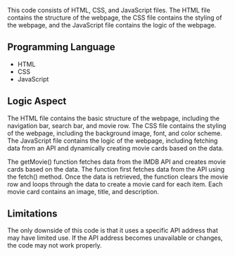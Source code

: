 This code consists of HTML, CSS, and JavaScript files. The HTML file contains the structure of the webpage, the CSS file contains the styling of the webpage, and the JavaScript file contains the logic of the webpage.

## Programming Language

- HTML
- CSS
- JavaScript

## Logic Aspect

The HTML file contains the basic structure of the webpage, including the navigation bar, search bar, and movie row. The CSS file contains the styling of the webpage, including the background image, font, and color scheme. The JavaScript file contains the logic of the webpage, including fetching data from an API and dynamically creating movie cards based on the data.

The getMovie() function fetches data from the IMDB API and creates movie cards based on the data. The function first fetches data from the API using the fetch() method. Once the data is retrieved, the function clears the movie row and loops through the data to create a movie card for each item. Each movie card contains an image, title, and description.

## Limitations

The only downside of this code is that it uses a specific API address that may have limited use. If the API address becomes unavailable or changes, the code may not work properly.




